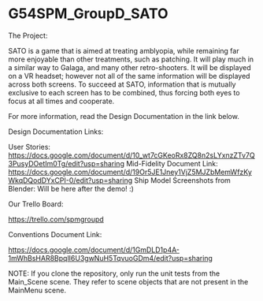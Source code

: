 # G54SPM_GroupD_SATO

The Project:

SATO is a game that is aimed at treating amblyopia, while remaining far more enjoyable than other treatments, 
such as patching.  It will play much in a similar way to Galaga, and many other retro-shooters.  It will
be displayed on a VR headset; however not all of the same information will be displayed across both screens.
To succeed at SATO, information that is mutually exclusive to each screen has to be combined, thus forcing
both eyes to focus at all times and cooperate.

For more information, read the Design Documentation in the link below.

Design Documentation Links:

User Stories: https://docs.google.com/document/d/10_wt7cGKeoRx8ZQ8n2sLYxnzZTv7Q3PusyDOetIm0Tg/edit?usp=sharing
Mid-Fidelity Document Link: https://docs.google.com/document/d/19Or5JE1Jney1VjZ5MJZbMemWfzKyWkqDQodDYxCPI-0/edit?usp=sharing
Ship Model Screenshots from Blender: Will be here after the demo! :)

Our Trello Board:

https://trello.com/spmgroupd

Conventions Document Link:

https://docs.google.com/document/d/1GmDLD1p4A-1mWhBsHAR8BpqlI6U3gwNuH5TqvuoGDm4/edit?usp=sharing

NOTE: If you clone the repository, only run the unit tests from the Main_Scene scene.  They refer
to scene objects that are not present in the MainMenu scene.